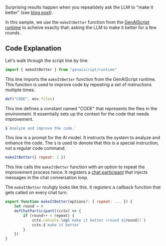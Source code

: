 Surprising results happen when you repeatidely ask the LLM to "make it better" (see [blog post](https://minimaxir.com/2025/01/write-better-code/)).

In this sample, we use the `makeItBetter` function from the [GenAIScript runtime](/genaiscript/reference/scripts/runtime)
to acheive exaclty that: asking the LLM to make it better for a few rounds.

## Code Explanation

Let's walk through the script line by line:

```js
import { makeItBetter } from "genaiscript/runtime"
```

This line imports the `makeItBetter` function from the GenAIScript runtime. This function is used to improve code by repeating a set of instructions multiple times.

```js
def("CODE", env.files)
```

This line defines a constant named "CODE" that represents the files in the environment. It essentially sets up the context for the code that needs improvement.

```js
$`Analyze and improve the code.`
```

This line is a prompt for the AI model. It instructs the system to analyze and enhance the code. The `$` is used to denote that this is a special instruction, not a regular code command.

```js
makeItBetter({ repeat: 2 })
```

This line calls the `makeItBetter` function with an option to repeat the improvement process twice. It registers a [chat participant](/genaiscript/reference/scripts/chat-participants)
that injects messages in the chat conversation loop.

The `makeItBetter` rouhgly looks like this. It registers a callback function that gets called
on every chat turn.

```js
export function makeItBetter(options?: { repeat: ... }) {
    let round = 0
    defChatParticipant((cctx) => {
        if (round++ < repeat) {
            cctx.console.log(`make it better (round ${round})`)
            cctx.$`make it better`
        }
    })
}
```